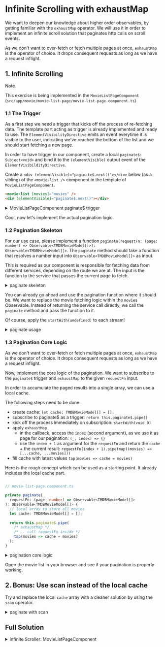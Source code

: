 # Infinite Scrolling with exhaustMap

We want to deepen our knowledge about higher order observables, by getting familiar with the `exhaustMap` operator.
We will use it in order to implement an infinite scroll solution that paginates http calls on scroll events.

As we don't want to over-fetch or fetch multiple pages at once, `exhaustMap` is the operator of choice. It drops
consequent requests as long as we have a request inflight.

## 1. Infinite Scrolling

> [!NOTE]
> This exercise is being implemented in the `MovieListPageComponent` (`src/app/movie/movie-list-page/movie-list-page.component.ts`)

### 1.1 The Trigger

As a first step we need a trigger that kicks off the process of re-fetching data. 
The template part acting as trigger is already implemented and ready to use. The `ElementVisibilityDirective` emits an event everytime it
is visible to the user, indicating we've reached the bottom of the list and we should start fetching a new page.

In order to have trigger in our component, create a local `paginate$: Subject<void>` and bind it
to the `(elementVisible)` output event of the `ElementVisibildityDirective`.

Create a `<div (elementVisible)="paginate$.next()"></div>` below (as a sibling) of the `<movie-list />` component
in the template of `MovieListPageComponent`.

```html
<movie-list [movies]="movies" />
<div (elementVisible)="paginate$.next()"></div>
```

<details>
  <summary>MovieListPageComponent paginate$ trigger</summary>

```ts

// movie-list-page.component.ts

readonly paginate$ = new Subject<void>();

```

```html

<!-- movie-list-page.component.ts -->

@if (movies$ | async; as movies) {
  <movie-list [movies]="movies" />
  <div (elementVisible)="paginate$.next()"></div>
} @else {
  <div class="loader"></div>
}

```

</details>

Cool, now let's implement the actual pagination logic.

### 1.2 Pagination Skeleton

For our use case, please implement a function `paginate(requestFn: (page: number) => Observable<TMDBMovieModel[]>): Observable<TMDBMovieModel[]>`.
The `paginate` method should take a function that resolves a number input into `Observable<TMDBMovieModel[]>` as input.

This is required as our component is responsible for fetching data from different services, depending on the route we are at. The input
is the function to the service that passes the current page to fetch.


<details>
  <summary>paginate skeleton</summary>

```ts

// movie-list-page.component.ts


private paginate(
  requestFn: (page: number) => Observable<TMDBMovieModel[]>
): Observable<TMDBMovieModel[]> {
  /* implementation happens here */
}

```

</details>

You can already go ahead and use the pagination function where it should be. We want to replace the movie fetching
logic within the `movie$` Observable. Instead of returning the service call directly, we call the `paginate`
method and pass the function to it.

Of course, apply the `startWith(undefined)` to each stream!

<details>
  <summary>paginate usage</summary>

```ts

// movie-list-page.component.ts


movies$: Observable<TMDBMovieModel[] | undefined> =
  this.activatedRoute.params.pipe(
    switchMap((params) => {
      if (params['category']) {
        return this.paginate((page) =>
          this.movieService.getMovieList(params['category'], page),
        ).pipe(startWith(undefined));
      } else {
        return this.paginate((page) =>
          this.movieService.getMoviesByGenre(params['id'], page),
        ).pipe(startWith(undefined));
      }
    }),
  );

```

</details>


### 1.3 Pagination Core Logic

As we don't want to over-fetch or fetch multiple pages at once, `exhaustMap` is the operator of choice. It drops
consequent requests as long as we have a request inflight.

Now, implement the core logic of the pagination. We want to subscribe to the `paginate$` trigger and `exhaustMap` to the
given `requestFn` input.

In order to accumulate the paged results into a single array, we can use a local cache.

The following steps need to be done:
* create cache: `let cache: TMDBMovieModel[] = [];`
* subscribe to paginate$ as a trigger: `return this.paginate$.pipe()`
* kick off the process immediately on subscription: `startWith(void 0)`
* apply `exhaustMap`
  * in the callback, access the `index` (second argument), as we use it as page for our pagination: `(_, index) => {}`
  * use the `index + 1` as argument for the `requestFn` and return the `cache` + the current result: `requestFn(index + 1).pipe(map((movies) => [...cache, ...movies]))`
* fill cache with latest values `tap(movies => cache = movies)`

Here is the rough concept which can be used as a starting point. It already includes the local cache part.

```ts

// movie-list-page.component.ts

private paginate(
  requestFn: (page: number) => Observable<TMDBMovieModel[]>
): Observable<TMDBMovieModel[]> {
  // local array to store all movies
  let cache: TMDBMovieModel[] = [];
  
  return this.paginate$.pipe(
    /* exhaustMap */
    /* -- call requestFn inside */
    tap(movies => cache = movies)
  );
}

```


<details>
  <summary>pagination core logic</summary>

```ts

// movie-list-page.component.ts

private paginate(
  requestFn: (page: number) => Observable<TMDBMovieModel[]>
): Observable<TMDBMovieModel[]> {
  // local array to store all movies
  let cache: TMDBMovieModel[] = [];
  return this.paginate$.pipe(
    startWith(void 0),
    exhaustMap((v, i) =>
      // call requestFn with the page parameter, use the index from `exhaustMap`
      // as the index is not 0 based
      requestFn(i + 1).pipe(
        map((movies) => [...cache, ...movies])
      )
    ),
    tap(movies => cache = movies)
  );
}

```

</details>

Open the movie list in your browser and see if your pagination is properly working.


## 2. Bonus: Use scan instead of the local cache

Try and replace the local `cache` array with a cleaner solution by using the `scan` operator.

<details>
  <summary>paginate with scan</summary>

```ts

// movie-list-page.component.ts

private paginate(
  requestFn: (page: number) => Observable<TMDBMovieModel[]>
): Observable<TMDBMovieModel[]> {
  return this.paginate$.pipe(
    startWith(void 0),
    exhaustMap((v, i) => requestFn(i + 1)),
    scan((allMovies, movies) => ([
      ...allMovies,
      ...movies
    ]), [] as TMDBMovieModel[])
  );
}

```

</details>

## Full Solution

<details>
  <summary>Infinite Scroller: MovieListPageComponent</summary>

```ts

import { AsyncPipe } from '@angular/common';
import { Component, inject } from '@angular/core';
import { ActivatedRoute } from '@angular/router';
import { FastSvgComponent } from '@push-based/ngx-fast-svg';
import {
  exhaustMap,
  Observable,
  scan,
  startWith,
  Subject,
  switchMap,
} from 'rxjs';

import { ElementVisibilityDirective } from '../../shared/cdk/element-visibility/element-visibility.directive';
import { TMDBMovieModel } from '../../shared/model/movie.model';
import { MovieService } from '../movie.service';
import { MovieListComponent } from '../movie-list/movie-list.component';

@Component({
  selector: 'movie-list-page',
  template: `
    @if (movies$ | async; as movies) {
      <movie-list [movies]="movies" />
      <div (elementVisible)="paginate$.next()"></div>
    } @else {
      <div class="loader"></div>
    }
  `,
  standalone: true,
  imports: [
    MovieListComponent,
    ElementVisibilityDirective,
    AsyncPipe,
    FastSvgComponent,
  ],
})
export class MovieListPageComponent {
  private movieService = inject(MovieService);
  private activatedRoute = inject(ActivatedRoute);

  paginate$ = new Subject<void>();

  movies$: Observable<TMDBMovieModel[] | undefined> =
    this.activatedRoute.params.pipe(
      switchMap((params) => {
        if (params['category']) {
          return this.paginate((page) =>
            this.movieService.getMovieList(params['category'], page),
          ).pipe(startWith(undefined));
        } else {
          return this.paginate((page) =>
            this.movieService.getMoviesByGenre(params['id'], page),
          ).pipe(startWith(undefined));
        }
      }),
    );

  private paginate(
    requestFn: (page: number) => Observable<TMDBMovieModel[]>,
  ): Observable<TMDBMovieModel[]> {
    return this.paginate$.pipe(
      startWith(void 0),
      exhaustMap((v, i) => requestFn(i + 1)),
      scan(
        (allMovies, movies) => [...allMovies, ...movies],
        [] as TMDBMovieModel[],
      ),
    );
  }
}


```

</details>
